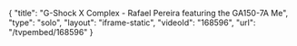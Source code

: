 {
    "title": "G-Shock X Complex - Rafael Pereira featuring the GA150-7A Me",
    "type": "solo",
    "layout": "iframe-static",
    "videoId": "168596",
    "url": "\/tvpembed\/168596"
}